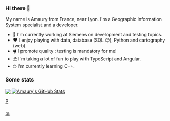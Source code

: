 ### Hi there 👋

My name is Amaury from France, near Lyon. I'm a Geographic Information System specialist and a developer.

- 🔭 I'm currently working at Siemens on development and testing topics.
- ❤️ I enjoy playing with data, database (SQL 😍), Python and cartography (web). 
- 🍀 I promote quality : testing is mandatory for me!
- ⛱️ I'm taking a lot of fun to play with TypeScript and Angular.
- 🤓 I'm currently learning C++.

### Some stats

<a href="https://github.com/amauryval"> <img align="center" src="https://github-readme-stats.vercel.app/api/top-langs/?username=amauryval&hide=java,html,tex,scss,jupyter%20notebook&title_color=ffffff&text_color=c9cacc&icon_color=2bbc8a&bg_color=1d1f21&langs_count=4&layout=compact" /> </a> <a href="https://github.com/amauryval"> <img align="center" src="https://github-readme-stats.vercel.app/api?username=amauryval&show_icons=true&line_height=27&count_private=true&title_color=ffffff&text_color=c9cacc&icon_color=2bbc8a&bg_color=1d1f21" alt="Amaury's GitHub Stats" /> </a> <a href="https://github.com/MartinHeinz/python-project-blueprint">

P
<!--
**amauryval/amauryval** is a ✨ _special_ ✨ repository because its `README.md` (this file) appears on your GitHub profile.

Here are some ideas to get you started:

- 🔭 I’m currently working on ...
- 🌱 I’m currently learning ...
- 👯 I’m looking to collaborate on ...
- 🤔 I’m looking for help with ...
- 💬 Ask me about ...
- 📫 How to reach me: ...
- 😄 Pronouns: ...
- ⚡ Fun fact: ...
-->
⛱️
